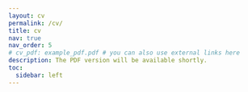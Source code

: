 ```yaml
---
layout: cv
permalink: /cv/
title: cv
nav: true
nav_order: 5
# cv_pdf: example_pdf.pdf # you can also use external links here
description: The PDF version will be available shortly.
toc:
  sidebar: left
---
```

